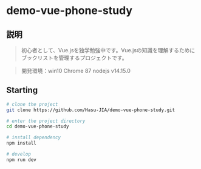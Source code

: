 # demo-vue-phone-study
## 説明

> 初心者として、Vue.jsを独学勉強中です。Vue.jsの知識を理解するためにブックリストを管理するプロジェクトです。

> 開発環境：win10 Chrome 87 nodejs v14.15.0

## Starting
```bash
# clone the project
git clone https://github.com/Hasu-JIA/demo-vue-phone-study.git

# enter the project directory
cd demo-vue-phone-study

# install dependency
npm install

# develop
npm run dev
```
